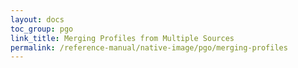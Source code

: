 ```yaml
---
layout: docs
toc_group: pgo
link_title: Merging Profiles from Multiple Sources
permalink: /reference-manual/native-image/pgo/merging-profiles
---
```


